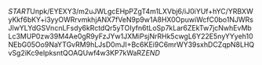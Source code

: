 $START$Unpk/EYEXY3/m2uJWLgcEHpPZgT4m1LXVbj6/iJ0iYUf+hYC/YRBXWyKkf6bKY+i3yyOWRrvmkhjANX7fVeN9p9w1A8HX0OpuwiWcfC0bo1NJWRsJlwYLYdGSVncnLFsdy6kRctdQr5yTOIyfn6tLoSp7kLar6ZEkTw7jcNwhEvMbLc3MUP0zw39M4Ae0gR9yFzJYw1JXMiPsjNrRHk5cwgL6Y22E5nyYYyeh10NEbG05Oo9NaYTGvRM9hLJsD0mJI+Bc6KEi9C6mrWY39sxhDCZqpN8LHQvSg2iKc9eIpksntQOAQUwf4w3KP7kWaRZ$END$